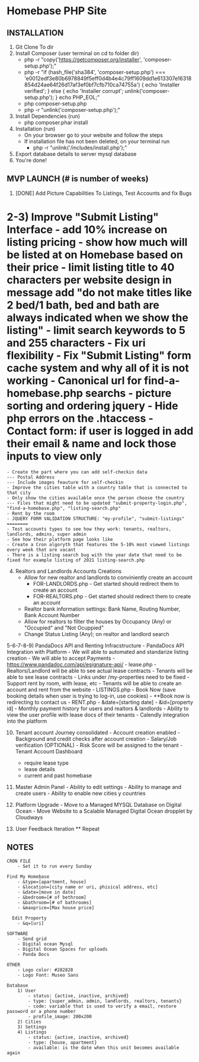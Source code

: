 # Homebase PHP Site

## INSTALLATION
 1) Git Clone To dir
 2) Install Composer (user terminal on cd to folder dir)
    - php -r "copy('https://getcomposer.org/installer', 'composer-setup.php');"
    - php -r "if (hash_file('sha384', 'composer-setup.php') === 'e0012edf3e80b6978849f5eff0d4b4e4c79ff1609dd1e613307e16318854d24ae64f26d17af3ef0bf7cfb710ca74755a') { echo 'Installer verified'; } else { echo 'Installer corrupt'; unlink('composer-setup.php'); } echo PHP_EOL;"
    - php composer-setup.php
    - php -r "unlink('composer-setup.php');"
 3) Install Dependencies (run)
    - php composer.phar install
 4) Installation (run)
    - On your browser go to your website and follow the steps
    - If installation file has not been deleted, on your terminal run
        - php -r "unlink('/includes/install.php');"
 5) Export database details to server mysql database
 6) You're done!

## MVP LAUNCH (# is number of weeks)

 1) [DONE] Add Picture Capabilities To Listings, Test Accounts and fix Bugs
    
 2-3) Improve "Submit Listing" Interface
    - add 10% increase on listing pricing
    - show how much will be listed at on Homebase based on their price
    - limit listing title to 40 characters per website design in message add "do not make titles like 2 bed/1 bath, bed and bath are always indicated when we show the listing"
    - limit search keywords to 5 and 255 characters
    - Fix uri flexibility
    - Fix "Submit Listing" form cache system and why all of it is not working
    - Canonical url for find-a-homebase.php searchs
    - picture sorting and ordering jquery
    - Hide php errors on the .htaccess
    - Contact form: if user is logged in add their email & name and lock those inputs to view only
   ========
    - Create the part where you can add self-checkin data
    --- Postal Address
    --- Include images feauture for self-checkin
    - Improve the cities table with a country table that is connected to that city
    - Only show the cities available once the person choose the country
    --- Files that might need to be updated "submit-property-login.php", "find-a-homebase.php", "listing-search.php"
    - Rent by the room
    - JQUERY FORM VALIDATION STRUCTURE: "my-profile", "submit-listings"
    ========
    - Test accounts types to see how they work: tenants, realtors, landlords, admins, super admin
    - See how their platform page looks like
    - Create a Cron algoryth that features the 5-10% most viewed listings every week that are vacant
    - There is a listing search bug with the year date that need to be fixed for example listing of 2021 listing-search.php

 4) Realtors and Landlords Accounts Creations
    - Allow for new realtor and landlords to conviniently create an account
      - FOR-LANDLORDS.php - Get started should redirect them to create an account
      - FOR-REALTORS.php - Get started should redirect them to create an account
    - Realtor bank information settings: Bank Name, Routing Number, Bank Account Number
    - Allow for realtors to filter the houses by Occupancy (Any) or "Occupied" and "Not Ocuppied"
    - Change Status Listing (Any); on realtor and landlord search

 5-6-7-8-9) PandaDocs API and Renting Infracstructure
    - PandaDocs API Integration with Platform
      - We will able to automated and standarize listing creation
      - We will able to accept Payments
      - https://www.pandadoc.com/api/esignature-api/
    - lease.php
      - Realtors/Landlord will be able to see actual lease contracts
      - Tenants will be able to see lease contracts
      - Links under /my-properties need to be fixed
      - Support rent by room, with lease, etc
    - Tenants will be able to create an account and rent from the website
    - LISTINGS.php
      - Book Now (save booking details when user is trying to log-in, use cookies)
      - **Book now is redirecting to contact us
    - RENT.php
      - &date=[starting date]
      - &id=[property id]
    - Monthly payment history for users and realtors & landlords
    - Ability to view the user profile with lease docs of their tenants
    - Calendly integration into the platform
    
 10) Tenant account Journey consolidated
    - Account creation enabled
    - Background and credit checks after account creation
    - Salary/Job verification (OPTIONAL)
    - Risk Score will be assigned to the tenant
    - Tenant Account Dashboard
      - require lease type
      - lease details
      - current and past homebase

 11) Master Admin Panel
    - Ability to edit settings
    - Ability to manage and create users
    - Ability to enable new cities y countries

 12) Platform Upgrade
    - Move to a Managed MYSQL Database on Digital Ocean
    - Move Website to a Scalable Managed Digital Ocean dropplet by Cloudways

 13) User Feedback Iteration ** Repeat

## NOTES
    CRON FILE
        - Set it to run every Sunday

    Find My Homebase
        - &type=[apartment, house]
        - &location=[city name or uri, phisical address, etc]
        - &date=[move in date]
        - &bedroom=[# of bethroom]
        - &bathroom=[# of bathrooms]
        - &maxprice=[Max house price]

      Edit Property
        - &q=[uri]

    SOFTWARE
        - Send grid
        - Digital ocean Mysql 
        - Digital Ocean Spaces for uploads
        - Panda Docs

    OTHER
        - Logo color: #282828
        - Logo Font: Museo Sans

    Database
        1) User
            - status: {active, inactive, archived}
            - type: {super_admin, admin, landlords, realtors, tenants}
            - code: variable that is used to verify a email, restore password or a phone number
            - profile_image: 200x200
        2) Cities
        3) Settings
        4) Listings
            - status: {active, inactive, archived}
            - type: {house, apartment}
            - available: is the date when this unit becomes available again


